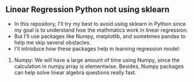 ## Linear Regression Python not using sklearn
* In this repository, I'll try my best to avoid using sklearn in Python since my goal is to understand how the mathmatics work in linear regression.
* But I'll use packages like Numpy, matplotlib, and sometimes pandas to help me skip several obstacles.
* I'll introduce how these packages help in learning regression model:
1. Numpy: We will have a large amount of time using Numpy, since the calculation in numpy.array is elementwise. Besides, Numpy packages can help solve linear algebra questions really fast.


